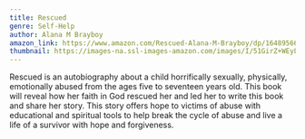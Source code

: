 ```yaml
---
title: Rescued
genre: Self-Help
author: Alana M Brayboy
amazon_link: https://www.amazon.com/Rescued-Alana-M-Brayboy/dp/1648956637/ref=tmm_pap_swatch_0?_encoding=UTF8&qid=1643096053&sr=8-1
thumbnail: https://images-na.ssl-images-amazon.com/images/I/51GirZ+WEyL.jpg
---
```

Rescued is an autobiography about a child horrifically sexually, physically, emotionally abused from the ages five to seventeen years old. This book will reveal how her faith in God rescued her and led her to write this book and share her story. This story offers hope to victims of abuse with educational and spiritual tools to help break the cycle of abuse and live a life of a survivor with hope and forgiveness.